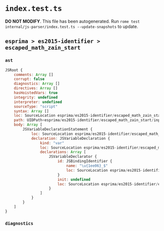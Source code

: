 # `index.test.ts`

**DO NOT MODIFY**. This file has been autogenerated. Run `rome test internal/js-parser/index.test.ts --update-snapshots` to update.

## `esprima > es2015-identifier > escaped_math_zain_start`

### `ast`

```javascript
JSRoot {
	comments: Array []
	corrupt: false
	diagnostics: Array []
	directives: Array []
	hasHoistedVars: true
	integrity: undefined
	interpreter: undefined
	sourceType: "script"
	syntax: Array []
	loc: SourceLocation esprima/es2015-identifier/escaped_math_zain_start/input.js 1:0-2:0
	path: UIDPath<esprima/es2015-identifier/escaped_math_zain_start/input.js>
	body: Array [
		JSVariableDeclarationStatement {
			loc: SourceLocation esprima/es2015-identifier/escaped_math_zain_start/input.js 1:0-1:15
			declaration: JSVariableDeclaration {
				kind: "var"
				loc: SourceLocation esprima/es2015-identifier/escaped_math_zain_start/input.js 1:0-1:15
				declarations: Array [
					JSVariableDeclarator {
						id: JSBindingIdentifier {
							name: "\u{1ee06}_$"
							loc: SourceLocation esprima/es2015-identifier/escaped_math_zain_start/input.js 1:4-1:15 (\u{1ee06}_$)
						}
						init: undefined
						loc: SourceLocation esprima/es2015-identifier/escaped_math_zain_start/input.js 1:4-1:15
					}
				]
			}
		}
	]
}
```

### `diagnostics`

```

```
